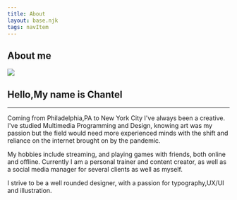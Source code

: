 ```yaml
---
title: About
layout: base.njk
tags: navItem
---
```

<section class="aboutgrid">
  <link rel="stylesheet" href="/css/style.css">
  <h1>About me </h1> 
 <div class="head">
     <img src="/images/aboutme.jpg"/>
 </div> 
 <div class="paragraph">
   <h2> Hello,My name is Chantel </h2>
   <hr>
<p>Coming from Philadelphia,PA to New York City I've always been a creative. I've studied Multimedia Programming and Design, knowing art was my passion but the field would need more experienced minds with the shift and reliance on the internet brought on by the pandemic.</p> 

<p>My hobbies include streaming, and playing games with friends, both online and offline. Currently I am a personal trainer and content creator, as well as a social media manager for several clients as well as myself.</p>

<p>I strive to be a well rounded designer, with a passion for typography,UX/UI and illustration.</p>
 </div>
</section>
